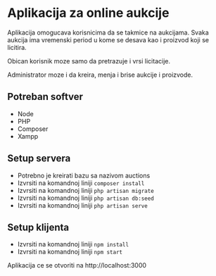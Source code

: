 # Aplikacija za online aukcije

Aplikacija omogucava korisnicima da se takmice na aukcijama. Svaka aukcija ima  vremenski period u kome se desava kao i proizvod koji se licitira.

Obican korisnik moze samo da pretrazuje i vrsi licitacije.

Administrator moze i da kreira, menja i brise aukcije i proizvode.

## Potreban softver

* Node
* PHP
* Composer
* Xampp

## Setup servera

* Potrebno je kreirati bazu sa nazivom auctions
* Izvrsiti na komandnoj liniji `composer install`
* Izvrsiti na komandnoj liniji `php artisan migrate`
* Izvrsiti na komandnoj liniji `php artisan db:seed`
* Izvrsiti na komandnoj liniji `php artisan serve`

## Setup klijenta

* Izvrsiti na komandnoj liniji `npm install`
* Izvrsiti na komandnoj liniji `npm start`

Aplikacija ce se otvoriti na http://localhost:3000

